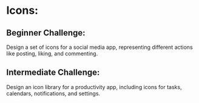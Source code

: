 # Icons:
## Beginner Challenge: 
Design a set of icons for a social media app, representing different actions like posting, liking, and commenting.
## Intermediate Challenge: 
Design an icon library for a productivity app, including icons for tasks, calendars, notifications, and settings.